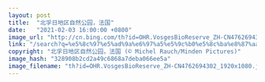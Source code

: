 ```yaml
---
layout: post
title:  "北孚日地区自然公园，法国"
date:   "2021-02-03 16:00:00 +0800"
image_url: "http://cn.bing.com/th?id=OHR.VosgesBioReserve_ZH-CN4762694302_1920x1080.jpg&rf=LaDigue_1920x1080.jpg&pid=hp"
link: "/search?q=%e5%8c%97%e5%ad%9a%e6%97%a5%e5%9c%b0%e5%8c%ba%e8%87%aa%e7%84%b6%e5%85%ac%e5%9b%ad&form=hpcapt&mkt=zh-cn"
copyright: "北孚日地区自然公园，法国 (© Michel Rauch/Minden Pictures)"
image_hash: "328908b2cd2a49c6868a7deba066ee5a"
image_filename: "th?id=OHR.VosgesBioReserve_ZH-CN4762694302_1920x1080.jpg&rf=LaDigue_1920x1080.jpg&pid=hp"
---
```

